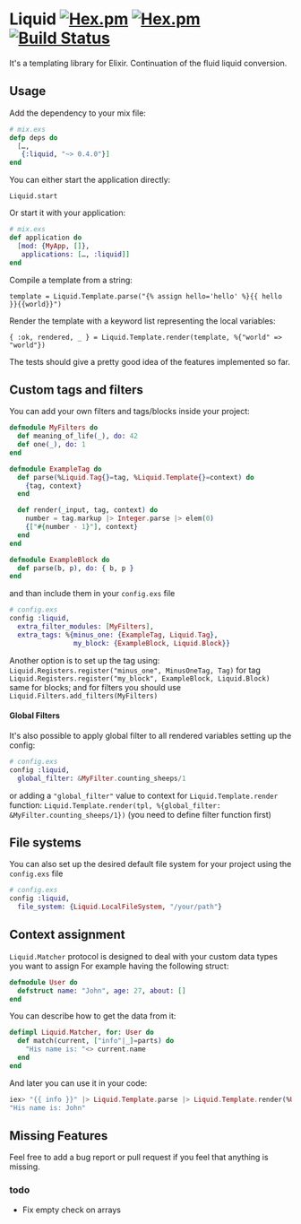 # Liquid [![Hex.pm](https://img.shields.io/hexpm/v/liquid.svg)](https://hex.pm/packages/liquid) [![Hex.pm](https://img.shields.io/hexpm/dt/liquid.svg)](https://hex.pm/packages/liquid) [![Build Status](https://travis-ci.org/bettyblocks/liquid-elixir.svg?branch=master)](https://travis-ci.org/bettyblocks/liquid-elixir)

It's a templating library for Elixir.
Continuation of the fluid liquid conversion.

## Usage

Add the dependency to your mix file:

``` elixir
# mix.exs
defp deps do
  […,
   {:liquid, "~> 0.4.0"}]
end
```

You can either start the application directly:

`Liquid.start`

Or start it with your application:

``` elixir
# mix.exs
def application do
  [mod: {MyApp, []},
   applications: […, :liquid]]
end
```

Compile a template from a string:

`template = Liquid.Template.parse("{% assign hello='hello' %}{{ hello }}{{world}}")`

Render the template with a keyword list representing the local variables:

`{ :ok, rendered, _ } = Liquid.Template.render(template, %{"world" => "world"})`

The tests should give a pretty good idea of the features implemented so far.

## Custom tags and filters

You can add your own filters and tags/blocks inside your project:

``` elixir
defmodule MyFilters do
  def meaning_of_life(_), do: 42
  def one(_), do: 1
end

defmodule ExampleTag do
  def parse(%Liquid.Tag{}=tag, %Liquid.Template{}=context) do
    {tag, context}
  end

  def render(_input, tag, context) do
    number = tag.markup |> Integer.parse |> elem(0)
    {["#{number - 1}"], context}
  end
end

defmodule ExampleBlock do
  def parse(b, p), do: { b, p }
end
```

and than include them in your `config.exs` file

``` elixir
# config.exs
config :liquid,
  extra_filter_modules: [MyFilters],
  extra_tags: %{minus_one: {ExampleTag, Liquid.Tag},
                my_block: {ExampleBlock, Liquid.Block}}
```

Another option is to set up the tag using:
`Liquid.Registers.register("minus_one", MinusOneTag, Tag)` for tag
`Liquid.Registers.register("my_block", ExampleBlock, Liquid.Block)` same for blocks;
and for filters you should use
`Liquid.Filters.add_filters(MyFilters)`

#### Global Filters 
It's also possible to apply global filter to all rendered variables setting up the config:
``` elixir
# config.exs
config :liquid,
  global_filter: &MyFilter.counting_sheeps/1
```
or adding a `"global_filter"` value to context for `Liquid.Template.render` function:
`Liquid.Template.render(tpl, %{global_filter: &MyFilter.counting_sheeps/1})` (you need to define filter function first) 

## File systems
You can also set up the desired default file system for your project using the `config.exs` file 
``` elixir
# config.exs
config :liquid,
  file_system: {Liquid.LocalFileSystem, "/your/path"}
```
 

## Context assignment

`Liquid.Matcher` protocol is designed to deal with your custom data types you want to assign
For example having the following struct:
``` elixir
defmodule User do
  defstruct name: "John", age: 27, about: []
end
```
You can describe how to get the data from it:
``` elixir
defimpl Liquid.Matcher, for: User do
  def match(current, ["info"|_]=parts) do
    "His name is: "<> current.name
  end
end
```
And later you can use it in your code:
``` elixir
iex> "{{ info }}" |> Liquid.Template.parse |> Liquid.Template.render(%User{}) |> elem(1)
"His name is: John"
```

## Missing Features

Feel free to add a bug report or pull request if you feel that anything is missing.

### todo

* Fix empty check on arrays
